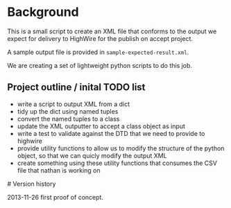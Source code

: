 # Background

This is a small script to create an XML file that conforms to the output we expect for delivery to HighWire for the publish on accept project. 

A sample output file is provided in `sample-expected-result.xml`.

We are creating a set of lightweight python scripts to do this job. 


## Project outline / inital TODO list

- write a script to output XML from a dict
- tidy up the dict using named tuples
- convert the named tuples to a class
- update the XML outputter to accept a class object as input
- write a test to validate against the DTD that we need to provide to highwire 
- provide utility functions to allow us to modify the structure of the python object, so that we can quicly modify the output XML
- create something using these utility functions that consumes the CSV file that nathan is working on

# Version history 

2013-11-26 first proof of concept. 
